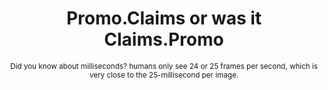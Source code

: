 <h1 align="center"><strong>Promo.Claims or was it Claims.Promo</strong></h1>
<p align="center"><small>Did you know about milliseconds? humans only see 24 or 25 frames per second, which is very close to the 25-millisecond per image.</small></>
